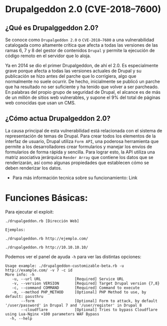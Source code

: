 # Drupalgeddon 2.0 (CVE-2018–7600)

## ¿Qué es Drupalggeddon 2.0?

Se conoce como `Drupalgeddon 2.0` o `CVE-2018–7600` a una vulnerabilidad catalogada como altamente crítica que afecta a todas las versiones
de las ramas 6, 7 y 8 del gestor de contenidos `Drupal` y permite la ejecución de código remoto en el servidor que lo aloja.

Ya en 2014 se dio el primer Drupalgeddon, de ahí el 2.0. Es especialmente grave porque afecta a todas las versiones actuales de Drupal y su publicación se
hizo antes del parche que lo corrigiera, algo que normalmente no suele ocurrir. De hecho, inicialmente se publicó un parche que ha resultado no ser suficiente
y ha tenido que volver a ser parcheado. En palabras del propio grupo de seguridad de Drupal, el alcance es de más de un millón de sitios web 
vulnerables, y supone el 9% del total de páginas web conocidas que usan un CMS.

## ¿Cómo actua Drupalgeddon 2.0?

La causa principal de esta vulnerabilidad está relacionada con el sistema de representación de temas de Drupal. Para crear todos los elementos de la interfaz
de usuario, Drupal utiliza `Form API`, una poderosa herramienta que permite a los desarrolladores crear formularios y manejar los envíos de formularios de 
forma rápida y sencilla. Para lograr esto, la API utiliza una matriz asociativa jerárquica `Render Array` que contiene los datos que se renderizarán, así como 
algunas propiedades que establecen cómo se deben renderizar los datos.

* Para más información tecnica sobre su funcionamiento: <a href="https://michaelkoczwara.medium.com/drupalgeddon-2-b16c3095ae18" style="text-decoration:none">Link</a>


# Funciones Básicas:

Para ejecutar el exploit:

    ./drupalgeddon.rb [Dirección Web]
 
`Ejemplos:`

    ./drupalgeddon.rb http://ejemplo.com/

    ./drupalgeddon.rb http://10.10.10.10/

Podemos ver el panel de ayuda `-h` para ver las distintas opciones:

```
Usage example: ./drupalgeddon-customizable-beta.rb -u http://example.com/ -v 7 -c id  
More info: -h
   -u, --url URL               [Required] Service URL
   -v, --version VERSION       [Required] Target Drupal version {7,8}
   -c, --command COMMAND       [Required] Command to execute
   -m, --method PHP_METHOD     [Optional] PHP Method to use, by default: passthru
       --form                  [Optional] Form to attack, by default '/user/password' in Drupal 7 and '/user/register' in Drupal 8
       --cloudflare            [Optional] Tries to bypass Cloudflare using Lua-Nginx +100 parameters WAF Bypass
  -h, --help  

```


